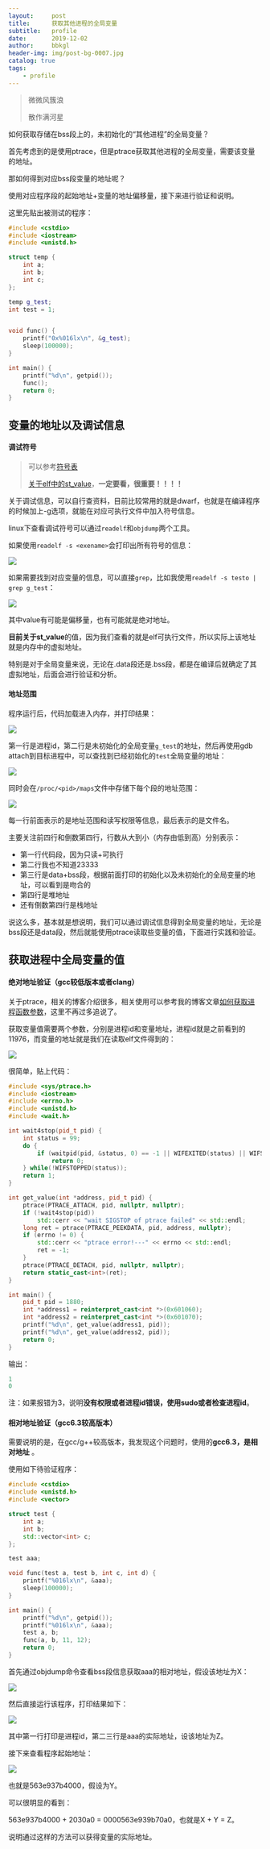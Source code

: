 ```yaml
---
layout:     post
title:      获取其他进程的全局变量
subtitle:   profile
date:       2019-12-02
author:     bbkgl
header-img: img/post-bg-0007.jpg
catalog: true
tags:
    - profile
---
```


>微微风簇浪
>
>散作满河星

如何获取存储在bss段上的，未初始化的“其他进程”的全局变量？

首先考虑到的是使用ptrace，但是ptrace获取其他进程的全局变量，需要该变量的地址。

那如何得到对应bss段变量的地址呢？

使用对应程序段的起始地址+变量的地址偏移量，接下来进行验证和说明。

这里先贴出被测试的程序：

```cpp
#include <cstdio>
#include <iostream>
#include <unistd.h>

struct temp {
    int a;
    int b;
    int c;
};

temp g_test;
int test = 1;


void func() {
    printf("0x%016lx\n", &g_test);
    sleep(100000);
}

int main() {
    printf("%d\n", getpid());
    func();
    return 0;
}
```

## 变量的地址以及调试信息

#### 调试符号

> 可以参考[符号表](<https://www.cnblogs.com/chenxuming/articles/9706161.html>)
>
> [关于elf中的st_value](<https://blog.csdn.net/farmwang/article/details/72848058>)，**一定要看，很重要！！！！**

关于调试信息，可以自行查资料，目前比较常用的就是dwarf，也就是在编译程序的时候加上-g选项，就能在对应可执行文件中加入符号信息。

linux下查看调试符号可以通过`readelf`和`objdump`两个工具。

如果使用`readelf -s <exename>`会打印出所有符号的信息：

![](https://ae01.alicdn.com/kf/H75098c05a7404b5f868bd18fd4341b38T.jpg)

如果需要找到对应变量的信息，可以直接`grep`，比如我使用`readelf -s testo | grep g_test`：

![](https://ae01.alicdn.com/kf/H30354019899b496d96a80a34953942c55.jpg)

其中value有可能是偏移量，也有可能就是绝对地址。

**目前关于st_value**的值，因为我们查看的就是elf可执行文件，所以实际上该地址就是内存中的虚拟地址。

特别是对于全局变量来说，无论在.data段还是.bss段，都是在编译后就确定了其虚拟地址，后面会进行验证和分析。

#### 地址范围

程序运行后，代码加载进入内存，并打印结果：

![](https://ae01.alicdn.com/kf/H5baf319917254901a8409c4535c0bc302.jpg)

第一行是进程id，第二行是未初始化的全局变量`g_test`的地址，然后再使用gdb attach到目标进程中，可以查找到已经初始化的`test`全局变量的地址：

![](https://ae01.alicdn.com/kf/Heaf48dd313d0410a812048b7cf168bdaC.jpg)

同时会在`/proc/<pid>/maps`文件中存储下每个段的地址范围：

![](https://ae01.alicdn.com/kf/Hf5f692c25b1646ef980791ffa3427239i.jpg)

每一行前面表示的是地址范围和读写权限等信息，最后表示的是文件名。

主要关注前四行和倒数第四行，行数从大到小（内存由低到高）分别表示：

- 第一行代码段，因为只读+可执行
- 第二行我也不知道23333
- 第三行是data+bss段，根据前面打印的初始化以及未初始化的全局变量的地址，可以看到是吻合的
- 第四行是堆地址
- 还有倒数第四行是栈地址

说这么多，基本就是想说明，我们可以通过调试信息得到全局变量的地址，无论是bss段还是data段，然后就能使用ptrace读取些变量的值，下面进行实践和验证。

## 获取进程中全局变量的值

#### 绝对地址验证（gcc较低版本或者clang）

关于ptrace，相关的博客介绍很多，相关使用可以参考我的博客文章[如何获取进程函数参数]([https://bbkgl.github.io/2019/12/04/获取进程中函数参数值/](https://bbkgl.github.io/2019/12/04/%E8%8E%B7%E5%8F%96%E8%BF%9B%E7%A8%8B%E4%B8%AD%E5%87%BD%E6%95%B0%E5%8F%82%E6%95%B0%E5%80%BC/))，这里不再过多追说了。

获取变量值需要两个参数，分别是进程id和变量地址，进程id就是之前看到的11976，而变量的地址就是我们在读取elf文件得到的：

![](https://ae01.alicdn.com/kf/Hd9cc83a6f7ee47a096d0d0b91909f8b4i.jpg)

很简单，贴上代码：

```cpp
#include <sys/ptrace.h>
#include <iostream>
#include <errno.h>
#include <unistd.h>
#include <wait.h>

int wait4stop(pid_t pid) {
    int status = 99;
    do {
        if (waitpid(pid, &status, 0) == -1 || WIFEXITED(status) || WIFSIGNALED(status))
            return 0;
    } while(!WIFSTOPPED(status));
    return 1;
}

int get_value(int *address, pid_t pid) {
    ptrace(PTRACE_ATTACH, pid, nullptr, nullptr);
    if (!wait4stop(pid))
        std::cerr << "wait SIGSTOP of ptrace failed" << std::endl;
    long ret = ptrace(PTRACE_PEEKDATA, pid, address, nullptr);
    if (errno != 0) {
        std::cerr << "ptrace error!---" << errno << std::endl;
        ret = -1;
    }
    ptrace(PTRACE_DETACH, pid, nullptr, nullptr);
    return static_cast<int>(ret);
}

int main() {
    pid_t pid = 1880;
    int *address1 = reinterpret_cast<int *>(0x601060);
    int *address2 = reinterpret_cast<int *>(0x601070);
    printf("%d\n", get_value(address1, pid));
    printf("%d\n", get_value(address2, pid));
    return 0;
}
```

输出：

```cpp
1
0
```

注：如果报错为3，说明**没有权限或者进程id错误，使用sudo或者检查进程id**。

#### 相对地址验证（gcc6.3较高版本）

需要说明的是，在gcc/g++较高版本，我发现这个问题时，使用的**gcc6.3，是相对地址** 。

使用如下待验证程序：

```cpp
#include <cstdio>
#include <unistd.h>
#include <vector>

struct test {
    int a;
    int b;
    std::vector<int> c;
};

test aaa;

void func(test a, test b, int c, int d) {
    printf("%016lx\n", &aaa);
    sleep(100000);
}

int main() {
    printf("%d\n", getpid());
    printf("%016lx\n", &aaa);
    test a, b;
    func(a, b, 11, 12);
    return 0;
}
```

首先通过objdump命令查看bss段信息获取aaa的相对地址，假设该地址为X：

![](https://pic3.superbed.cn/item/5dedfe6e1f8f59f4d655f54e.jpg)

然后直接运行该程序，打印结果如下：

![](https://pic2.superbed.cn/item/5dedfe9d1f8f59f4d655fc64.jpg)

其中第一行打印是进程id，第二三行是aaa的实际地址，设该地址为Z。

接下来查看程序起始地址：

![](https://pic.superbed.cn/item/5dedfeaf1f8f59f4d655ff3a.jpg)

也就是563e937b4000，假设为Y。

可以很明显的看到：

563e937b4000 + 2030a0 = 0000563e939b70a0，也就是X + Y = Z。

说明通过这样的方法可以获得变量的实际地址。